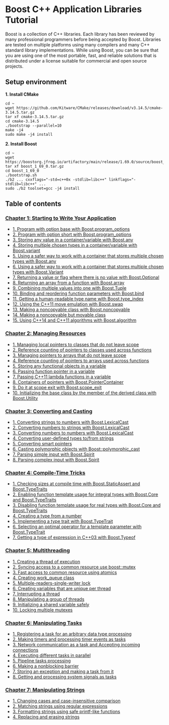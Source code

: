 # Boost C++ Application Libraries Tutorial
Boost is a collection of C++ libraries. Each library has been reviewed by many professional programmers before being accepted by Boost. Libraries are tested on multiple platforms using many compilers and many C++ standard library implementations. While using Boost, you can be sure that you are using one of the most portable, fast, and reliable solutions that is distributed under a license suitable for commercial and open source projects.

## Setup environment
**1. Install CMake**
```
cd ~
wget https://github.com/Kitware/CMake/releases/download/v3.14.5/cmake-3.14.5.tar.gz
tar xf cmake-3.14.5.tar.gz
cd cmake-3.14.5
./bootstrap --parallel=10
make -j4
sudo make -j4 install
```
**2. Install Boost**
```
cd ~
wget https://boostorg.jfrog.io/artifactory/main/release/1.69.0/source/boost_1_69_0.tar.gz
tar xf boost_1_69_0.tar.gz
cd boost_1_69_0
./bootstrap.sh
./b2 ... cxxflags="-std=c++0x -stdlib=libc++" linkflags="-stdlib=libc++" ...
sudo ./b2 toolset=gcc -j4 install
```
## Table of contents

### [Chapter 1: Starting to Write Your Application](chapter_01/README.md)

- [1. Program with option base with Boost.program_options](chapter_01/recipe_01/README.md)
- [2. Program with option short with Boost.program_options](chapter_01/recipe_02/README.md)
- [3. Storing any value in a container/variable with Boost.any](chapter_01/recipe_03/README.md)
- [4. Storing multiple chosen types in a container/variable with Boost.variant](chapter_01/recipe_04/README.md)
- [5. Using a safer way to work with a container that stores multiple chosen types with Boost.any](chapter_01/recipe_05/README.md)
- [6. Using a safer way to work with a container that stores multiple chosen types with Boost.Variant](chapter_01/recipe_06/README.md)
- [7. Returning a value or flag where there is no value with Boost.Optional](chapter_01/recipe_07/README.md)
- [8. Returning an array from a function with Boost.array](chapter_01/recipe_08/README.md)
- [9. Combining multiple values into one with Boost.Tuple](chapter_01/recipe_09/README.md)
- [10. Binding and reordering function parameters with Boost.bind](chapter_01/recipe_10/README.md)
- [11. Getting a human-readable type name with Boost.type_index](chapter_01/recipe_11/README.md)
- [12. Using the C++11 move emulation with Boost.swap](chapter_01/recipe_12/README.md)
- [13. Making a noncopyable class with Boost.noncopyable](chapter_01/recipe_13/README.md)
- [14. Making a noncopyable but movable class](chapter_01/recipe_14/README.md)
- [15. Using C++14 and C++11 algorithms with Boost.algorithm](chapter_01/recipe_15/README.md)

### [Chapter 2: Managing Resources](chapter_02/README.md)

- [1. Managing local pointers to classes that do not leave scope](chapter_02/recipe_01/README.md)
- [2. Reference counting of pointers to classes used across functions](chapter_02/recipe_02/README.md)
- [3. Managing pointers to arrays that do not leave scope](chapter_02/recipe_03/README.md)
- [4. Reference counting of pointers to arrays used across functions](chapter_02/recipe_04/README.md)
- [5. Storing any functional objects in a variable](chapter_02/recipe_05/README.md)
- [6. Passing function pointer in a variable](chapter_02/recipe_06/README.md)
- [7. Passing C++11 lambda functions in a variable](chapter_02/recipe_07/README.md)
- [8. Containers of pointers with Boost.PointerContainer](chapter_02/recipe_08/README.md)
- [9. Do it at scope exit with Boost.scope_exit](chapter_02/recipe_09/README.md)
- [10. Initializing the base class by the member of the derived class with Boost.Utility](chapter_02/recipe_10/README.md)

### [Chapter 3: Converting and Casting](chapter_03/README.md)

- [1. Converting strings to numbers with Boost.LexicalCast](chapter_03/recipe_01/README.md)
- [2. Converting numbers to strings with Boost.LexicalCast](chapter_03/recipe_02/README.md)
- [3. Converting numbers to numbers with Boost.LexicalCast](chapter_03/recipe_03/README.md)
- [4. Converting user-defined types to/from strings](chapter_03/recipe_04/README.md)
- [5. Converting smart pointers](chapter_03/recipe_05/README.md)
- [6. Casting polymorphic objects with Boost::polymorphic_cast](chapter_03/recipe_06/README.md)
- [7. Parsing simple input with Boost.Spirit](chapter_03/recipe_07/README.md)
- [8. Parsing complex input with Boost.Spirit](chapter_03/recipe_08/README.md)

### [Chapter 4: Compile-Time Tricks](chapter_04/README.md)

- [1. Checking sizes at compile time with Boost.StaticAssert and Boost.TypeTraits](chapter_04/recipe_01/README.md)
- [2. Enabling function template usage for integral types with Boost.Core and Boost.TypeTraits](chapter_04/recipe_02/README.md)
- [3. Disabling function template usage for real types with Boost.Core and Boost.TypeTraits](chapter_04/recipe_03/README.md)
- [4. Creating a type from a number](chapter_04/recipe_04/README.md)
- [5. Implementing a type trait with Boost.TypeTrait](chapter_04/recipe_05/README.md)
- [6. Selecting an optimal operator for a template parameter with Boost.TypeTrait](chapter_04/recipe_06/README.md)
- [7. Getting a type of expression in C++03 with Boost.Typeof](chapter_04/recipe_07/README.md)

### [Chapter 5: Multithreading](chapter_05/README.md)

- [1. Creating a thread of execution](chapter_05/recipe_01/README.md)
- [2. Syncing access to a common resource use boost::mutex](chapter_05/recipe_02/README.md)
- [3. Fast access to common resource using atomics](chapter_05/recipe_03/README.md)
- [4. Creating work_queue class](chapter_05/recipe_04/README.md)
- [5. Multiple-readers-single-writer lock](chapter_05/recipe_05/README.md)
- [6. Creating variables that are unique per thread](chapter_05/recipe_06/README.md)
- [7. Interrupting a thread](chapter_05/recipe_07/README.md)
- [8. Manipulating a group of threads](chapter_05/recipe_08/README.md)
- [9. Initializing a shared variable safely](chapter_05/recipe_09/README.md)
- [10. Locking multiple mutexes](chapter_05/recipe_10/README.md)

### [Chapter 6: Manipulating Tasks](chapter_06/README.md)

- [1. Registering a task for an arbitrary data type processing](chapter_06/recipe_01/README.md)
- [2. Making timers and processing timer events as tasks](chapter_06/recipe_02/README.md)
- [3. Network communication as a task and Accepting incoming connections](chapter_06/recipe_03/README.md)
- [4. Executing different tasks in parallel](chapter_06/recipe_04/README.md)
- [5. Pipeline tasks processing](chapter_06/recipe_05/README.md)
- [6. Making a nonblocking barrier](chapter_06/recipe_06/README.md)
- [7. Storing an exception and making a task from it](chapter_06/recipe_07/README.md)
- [8. Getting and processing system signals as tasks](chapter_06/recipe_08/README.md)

### [Chapter 7: Manipulating Strings](chapter_07/README.md)

- [1. Changing cases and case-insensitive comparison](chapter_07/recipe_01/README.md)
- [2. Matching strings using regular expressions](chapter_07/recipe_02/README.md)
- [3. Formatting strings using safe printf-like functions](chapter_07/recipe_03/README.md)
- [4. Replacing and erasing strings](chapter_07/recipe_04/README.md)


